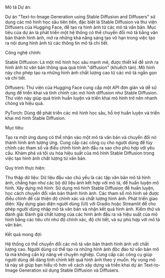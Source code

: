 Mô tả Dự án:

Dự án "Text-to-Image Generation using Stable Diffusion and Diffusers" sử dụng các mô hình học sâu tiên tiến, đặc biệt là Stable Diffusion và thư viện Diffusers của Hugging Face, để tạo ra hình ảnh từ các mô tả văn bản. Mục tiêu của dự án là phát triển một hệ thống có thể chuyển đổi mô tả bằng văn bản thành hình ảnh, mở ra những khả năng sáng tạo vô hạn trong việc tạo ra nội dung hình ảnh từ các thông tin mô tả chi tiết.

Công nghệ chính:

Stable Diffusion: Là một mô hình học sâu mạnh mẽ, được thiết kế để sinh ra hình ảnh từ văn bản thông qua quá trình "diffusion" (khuếch tán). Mô hình này cho phép tạo ra những hình ảnh chất lượng cao từ các mô tả ngắn gọn và chi tiết.

Diffusers: Thư viện của Hugging Face cung cấp một API đơn giản và dễ sử dụng để triển khai và tinh chỉnh các mô hình diffusion như Stable Diffusion. Thư viện này giúp quá trình huấn luyện và triển khai mô hình trở nên nhanh chóng và hiệu quả.

PyTorch: Dùng để phát triển các mô hình học sâu, hỗ trợ huấn luyện và triển khai mô hình Stable Diffusion.

Mục tiêu:

Tạo ra một ứng dụng có thể nhận vào một mô tả văn bản và chuyển đổi nó thành hình ảnh tương ứng.
Cung cấp các công cụ cho người dùng để tùy chỉnh các tham số và điều chỉnh hình ảnh đầu ra sao cho phù hợp với yêu cầu.
Khám phá và tối ưu hóa hiệu suất của mô hình Stable Diffusion trong việc tạo hình ảnh chất lượng từ văn bản.

Quy trình thực hiện:

Thu thập dữ liệu: Dữ liệu đầu vào chủ yếu là các tập văn bản mô tả hình ảnh, chẳng hạn như các bộ dữ liệu ảnh kết hợp với mô tả, để huấn luyện mô hình.
Xây dựng mô hình: Sử dụng mô hình Stable Diffusion để huấn luyện, học cách chuyển đổi văn bản thành hình ảnh. Các tham số mô hình sẽ được điều chỉnh để cải thiện độ chính xác và chất lượng hình ảnh.
Phát triển giao diện: Xây dựng giao diện người dùng (UI) với Gradio hoặc Streamlit để cho phép người dùng nhập mô tả văn bản và nhận kết quả hình ảnh.
Kiểm thử và đánh giá: Đánh giá chất lượng của các hình ảnh đầu ra và hiệu suất của mô hình bằng các tiêu chí như độ chính xác, độ chi tiết, và sự phù hợp với mô tả văn bản.

Kết quả mong đợi:

Hệ thống có thể chuyển đổi các mô tả văn bản thành hình ảnh với chất lượng cao.
Người dùng có thể tạo ra những hình ảnh độc đáo từ văn bản mô tả mà không cần kỹ năng vẽ chuyên nghiệp.
Cung cấp các công cụ giúp người dùng dễ dàng tinh chỉnh kết quả hình ảnh theo ý muốn.
Hy vọng mô tả này sẽ giúp bạn hiểu rõ hơn về cách xây dựng và triển khai dự án Text-to-Image Generation sử dụng Stable Diffusion và Diffusers.
